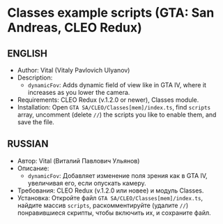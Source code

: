 # Classes example scripts (GTA: San Andreas, CLEO Redux)
## ENGLISH
* Author: Vital (Vitaly Pavlovich Ulyanov)
* Description:
  * `dynamicFov`: Adds dynamic field of view like in GTA IV, where it increases as you lower the camera.
* Requirements: CLEO Redux (v.1.2.0 or newer), Classes module.
* Installation: Open `GTA SA/CLEO/Classes[mem]/index.ts`, find `scripts` array, uncomment (delete `//`) the scripts you like to enable them, and save the file.

## RUSSIAN
* Автор: Vital (Виталий Павлович Ульянов)
* Описание:
  * `dynamicFov`: Добавляет изменение поля зрения как в GTA IV, увеличивая его, если опускать камеру.
* Требования: CLEO Redux (v.1.2.0 или новее) и модуль Classes.
* Установка: Откройте файл `GTA SA/CLEO/Classes[mem]/index.ts`, найдите массив `scripts`, раскомментируйте (удалите `//`) понравившиеся скрипты, чтобы включить их, и сохраните файл.